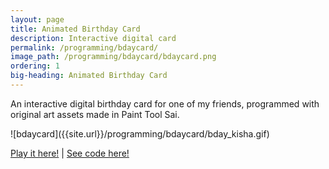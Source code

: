 ```yaml
---
layout: page
title: Animated Birthday Card
description: Interactive digital card
permalink: /programming/bdaycard/
image_path: /programming/bdaycard/bdaycard.png
ordering: 1
big-heading: Animated Birthday Card
---
```

<p>An interactive digital birthday card for one of my friends, programmed with original art assets made in Paint Tool Sai.</p>
![bdaycard]({{site.url}}/programming/bdaycard/bday_kisha.gif)
<p></p>
<p><a href='https://are-you-trolling.glitch.me/'>Play it here!</a> | <a href='https://glitch.com/edit/#!/are-you-trolling'>See code here!</a></p>
